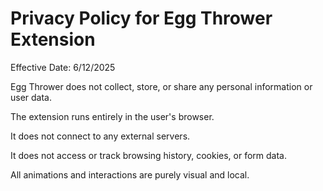 # Privacy Policy for Egg Thrower Extension

Effective Date: 6/12/2025

Egg Thrower does not collect, store, or share any personal information or user data.

The extension runs entirely in the user's browser.

It does not connect to any external servers.

It does not access or track browsing history, cookies, or form data.

All animations and interactions are purely visual and local.
